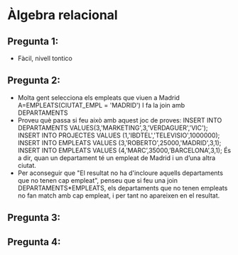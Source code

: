 # Àlgebra relacional

## Pregunta 1:
- Fàcil, nivell tontico

## Pregunta 2:
- Molta gent selecciona els empleats que viuen a Madrid
  A=EMPLEATS(CIUTAT_EMPL = 'MADRID')
  I fa la join amb DEPARTAMENTS
- Proveu què passa si feu això amb aquest joc de proves:
  INSERT INTO  DEPARTAMENTS VALUES(3,'MARKETING',3,'VERDAGUER','VIC');
  INSERT INTO  PROJECTES VALUES (1,'IBDTEL','TELEVISIO',1000000);
  INSERT INTO  EMPLEATS VALUES (3,'ROBERTO',25000,'MADRID',3,1);
  INSERT INTO  EMPLEATS VALUES (4,’MARC’,35000,’BARCELONA’,3,1);
  És a dir, quan un departament té un empleat de Madrid i un d’una altra ciutat.
- Per aconseguir que "El resultat no ha d'incloure aquells departaments que no tenen cap empleat", penseu que si feu una join DEPARTAMENTS*EMPLEATS, els departaments que no tenen empleats no fan match amb cap empleat, i per tant no apareixen en el resultat.

## Pregunta 3:

## Pregunta 4:

